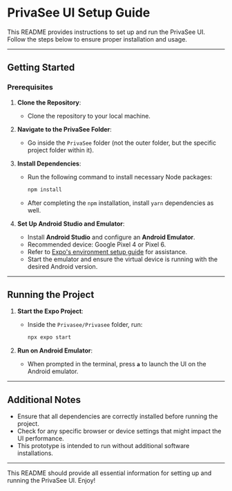 # PrivaSee UI Setup Guide

This README provides instructions to set up and run the PrivaSee UI. Follow the steps below to ensure proper installation and usage.

---

## Getting Started

### Prerequisites

1. **Clone the Repository**:
   - Clone the repository to your local machine.
   
2. **Navigate to the PrivaSee Folder**:
   - Go inside the `PrivaSee` folder (not the outer folder, but the specific project folder within it).

3. **Install Dependencies**:
   - Run the following command to install necessary Node packages:
     ```bash
     npm install
     ```
   - After completing the `npm` installation, install `yarn` dependencies as well.

4. **Set Up Android Studio and Emulator**:
   - Install **Android Studio** and configure an **Android Emulator**.
   - Recommended device: Google Pixel 4 or Pixel 6.
   - Refer to [Expo's environment setup guide](https://docs.expo.dev/get-started/set-up-your-environment/) for assistance.
   - Start the emulator and ensure the virtual device is running with the desired Android version.

---

## Running the Project

1. **Start the Expo Project**:
   - Inside the `Privasee/Privasee` folder, run:
     ```bash
     npx expo start
     ```
   
2. **Run on Android Emulator**:
   - When prompted in the terminal, press **`a`** to launch the UI on the Android emulator.

---

## Additional Notes

- Ensure that all dependencies are correctly installed before running the project.
- Check for any specific browser or device settings that might impact the UI performance.
- This prototype is intended to run without additional software installations.

---

This README should provide all essential information for setting up and running the PrivaSee UI. Enjoy!


